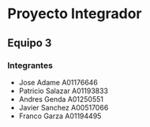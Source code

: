 # Proyecto Integrador 
## Equipo 3
### Integrantes
- Jose Adame A01176646
- Patricio Salazar A01193833
- Andres Genda A01250551
- Javier Sanchez A00517066
- Franco Garza A01194495
